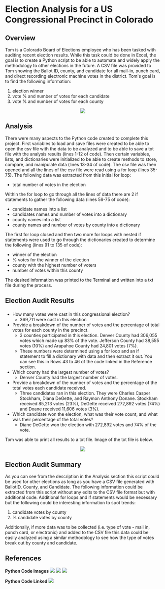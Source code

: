 # Election Analysis for a US Congressional Precinct in Colorado
## Overview
Tom is a Colorado Board of Elections employee who has been tasked with auditing recent election results.  While this task could be done in Excel, the goal is to create a Python script to be able to automate and widely apply the methodology to other elections in the future.  A CSV file was provided to Tom showing the Ballot ID, county, and candidate for all mail-in, punch card, and direct recording electronic machine votes in the district.  Tom's goal is to find the following information:
1. election winner
2. vote % and number of votes for each candidate
3. vote % and number of votes for each county  

<p align="center">
  <img src = https://github.com/lauras521/electionAnalysis/blob/c535bac98e91ec3b27bb48fac20c31b90941895c/Location%20for%20Election%20Map.PNG>
</p>

## Analysis
There were many aspects to the Python code created to complete this project.  First variables to load and save files were created to be able to open the csv file with the data to be analyzed and to be able to save a txt file with the analysis results (lines 1-12 of code).  Then certain variables, lists, and dictionaries were initialized to be able to create methods to store, compare, and manipulate data (lines 13-34 of code).  The csv file was then opened and all the lines of the csv file were read using a for loop (lines 35-75).  The following data was extracted from this initial for loop:
* total number of votes in the election

Within the for loop to go through all the lines of data there are 2 if statements to gather the following data (lines 56-75 of code):

* candidate names into a list
* candidates names and number of votes into a dictionary
* county names into a list
* county names and number of votes by county into a dictionary

The first for loop closed and then two more for loops with nested if statements were used to go through the dictionaries created to determine the following (lines 91 to 135 of code): 
* winner of the election
* % votes for the winner of the election
* county with the highest number of voters
* number of votes within this county

The desired information was printed to the Terminal and written into a txt file during the process.  

## Election Audit Results
###
* How many votes were cast in this congressional election?
     * 369,711 were cast in this election
* Provide a breakdown of the number of votes and the percentage of total votes for each county in the precinct.
     * 3 counties participated in this election.  Denver County had 306,055 votes which made up 83% of the vote.  Jefferson County had 38,555 votes (10%) and Arapahoe County had 24,801 votes (7%).
     * These numbers were determined using a for loop and an if statement to fill a dictionary with data and then extract it out.  You can see this in Rows 43 to 46 of the code linked in the Reference section.  
* Which county had the largest number of votes?
     * Denver County had the largest number of votes.
* Provide a breakdown of the number of votes and the percentage of the total votes each candidate received.
     * Three candidates ran in this election.  They were Charles Casper Stockham, Diana DeGette, and Raymon Anthony Donane.  Stockham received 85,213 votes (23%), DeGette received 272,892 votes (74%) and Doane received 11,606 votes (3%).
* Which candidate won the election, what was their vote count, and what was their percentage of the total votes?
     * Diane DeGette won the election with 272,892 votes and 74% of the vote.

Tom was able to print all results to a txt file.  Image of the txt file is below.
<p align="center">
  <img src = https://github.com/lauras521/electionAnalysis/blob/a9b747fb9a63f605f4b5e0dfd0ee3afbdacc8665/Resources/Image_of_Analysis_for_Readme.PNG>
</p>

## Election Audit Summary
As you can see from the description in the Analysis section this script could be used for other elections as long as you have a CSV file generated with BallotID, County, and Candidate.  The following information could be extracted from this script without any edits to the CSV file format but with additional code.  Additional for loops and if statements would be necessary but the following could be interesting information to spot trends:
1. candidate votes by county
2. % candidate votes by county

Additionally, if more data was to be collected (i.e. type of vote - mail in, punch card, or electronic) and added to the CSV file this data could be easily analyzed using a similar methodology to see how the type of votes break out by county and candidate.

## References
**Python Code Images**
<img src = https://github.com/lauras521/electionAnalysis/blob/896e7e77814a17852636b4c91c018521a2d22829/Resources/code_image_1.PNG>
<img src = https://github.com/lauras521/electionAnalysis/blob/896e7e77814a17852636b4c91c018521a2d22829/Resources/code_image_2.PNG>
<img src = https://github.com/lauras521/electionAnalysis/blob/e2a3ec5871d08f7ba860dc9e74f7b0933aa4d9ea/Resources/code_image_4.PNG>


**Python Code Linked**
<img src = https://github.com/lauras521/electionAnalysis/blob/373ceedfe600804f4fa8598929bf58754d236fdd/PyPoll_Challenge.py>

